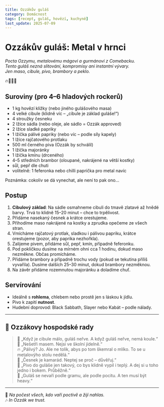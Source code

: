 ```yaml
---
title: Ozzákův guláš
category: Domácnost
tags: [recept, guláš, hovězí, kuchyně]
last_update: 2025-07-09
---
```


# Ozzákův guláš: Metal v hrnci

*Pocta Ozzymu, metalovému mágovi a gurmánovi z Comebacku.  
Tento guláš nezná slitování, kompromisy ani instantní vývary.  
Jen maso, cibule, pivo, brambory a peklo.*

🔥🎸🍺🥔

## Suroviny (pro 4–6 hladových rockerů)

- 1 kg hovězí kližky (nebo jiného gulášového masa)
- 4 velké cibule (klidně víc – „cibule je základ guláše!“)
- 4 stroužky česneku
- 2 lžíce sádla (nebo oleje, ale sádlo = Ozzák approved)
- 2 lžíce sladké papriky
- 1 lžička pálivé papriky (nebo víc – podle síly kapely)
- 1 lžíce rajčatového protlaku
- 500 ml černého piva (Ozzák by schválil)
- 1 lžička majoránky
- 1 lžička kmínu (drceného)
- 4–5 středních brambor (oloupané, nakrájené na větší kostky)
- sůl, pepř dle chuti
- volitelně: 1 feferonka nebo chilli paprička pro metal navíc

Poznámka: cokoliv se dá vynechat, ale není to pak ono...

## Postup

1. **Cibulový základ**: Na sádle osmahneme cibuli do tmavě zlatavé až hnědé barvy. Trvá to klidně 15–20 minut – chce to trpělivost.
2. Přidáme nasekaný česnek a krátce orestujeme.
3. Přihodíme maso nakrájené na kostky a zprudka opečeme ze všech stran.
4. Vmícháme rajčatový protlak, sladkou i pálivou papriku, krátce orestujeme (pozor, aby paprika nezhořkla).
5. Zalijeme pivem, přidáme sůl, pepř, kmín, případně feferonku.
6. Pod pokličkou dusíme na mírném ohni cca 1 hodinu, dokud maso nezměkne. Občas promícháme.
7. Přidáme brambory a případně trochu vody (pokud se tekutina příliš vyvařila). Dusíme dalších 25–30 minut, dokud brambory nezměknou.
8. Na závěr přidáme rozemnutou majoránku a doladíme chuť.

## Servírování

- Ideálně s **rohlema**, chlebem nebo prostě jen s láskou k jídlu.
- Pivo k zapití **nutnost**.
- Hudební doprovod: Black Sabbath, Slayer nebo Kabát – podle nálady.

---

## 🍻 Ozzákovy hospodské rady

> 🥁 „Když je cibule málo, guláš neřve. A když guláš neřve, nemá koule.“  
> 🍖 „Nešetři masem. Nejsi ve školní jídelně.“  
> 🔥 „Pálivý? Jo. Ale ne tolik, abys po tom škemral o mlíko. To se u metalovýho stolu nedělá.“  
> 🧄 „Česnek je kamarád. Neptej se proč – důvěřuj.“  
> 🍺 „Pivo do guláše jen takový, co bys klidně vypil i teplý. A dej si u toho jedno i bokem. Průběžně.“  
> 🤘 „Guláš se nevaří podle gramu, ale podle pocitu. A ten musí být heavy.“

---

🖤 *Na počest všech, kdo vaří poctivě a žijí nahlas.*  
🎶 *In Ozzák we trust.*
